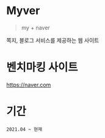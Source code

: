# Myver
> my + naver

쪽지, 블로그 서비스를 제공하는 웹 사이트

# 벤치마킹 사이트
https://naver.com

# 기간
```2021.04 ~ 현재```

<!--
# 진행도
- 쪽지 ```60%```
- 블로그 ```50%```

9월
0. java에 있는 sql 위치 이동하기

10월
1. 블로그 관리&통계 끝내기
2. 블로그 홈
3. a태그에 링크 바로 연결하지 말고 그 링크를 찾는 요청을 해서 서버에서 링크를 생성해서 보내주자
  - 내 블로그로
  - 블로그 글 작성
  - 블로그 관리 페이지로(해야할지 찾자)
4. thymeleaf말고 기존에 쓰던거(tiles) 쓰자 -> 나중에 바꾸기?? 아니 근데 어차피 바꿀거면 그냥 지금 당장 바꾸는게...? jquery template 쓰게...
--> 
